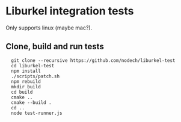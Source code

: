 Liburkel integration tests
==========================

Only supports linux (maybe mac?).

## Clone, build and run tests
```
  git clone --recursive https://github.com/nodech/liburkel-test
  cd liburkel-test
  npm install
  ./scripts/patch.sh
  npm rebuild
  mkdir build
  cd build
  cmake ..
  cmake --build .
  cd ..
  node test-runner.js
```
